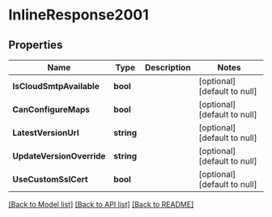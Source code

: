 # InlineResponse2001

## Properties
Name | Type | Description | Notes
------------ | ------------- | ------------- | -------------
**IsCloudSmtpAvailable** | **bool** |  | [optional] [default to null]
**CanConfigureMaps** | **bool** |  | [optional] [default to null]
**LatestVersionUrl** | **string** |  | [optional] [default to null]
**UpdateVersionOverride** | **string** |  | [optional] [default to null]
**UseCustomSslCert** | **bool** |  | [optional] [default to null]

[[Back to Model list]](../README.md#documentation-for-models) [[Back to API list]](../README.md#documentation-for-api-endpoints) [[Back to README]](../README.md)


